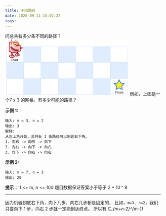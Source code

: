 ```yaml
---
title: 不同路径
date: 2020-09-11 15:02:22
tags:
---
```


问总共有多少条不同的路径？
![robot_maze](./迷路的机器人/robot_maze.png)
例如，上图是一个7 x 3 的网格。有多少可能的路径？ 

**示例 1:** 
```text 
输入: m = 3, n = 2
输出: 3
解释:
从左上角开始，总共有 3 条路径可以到达右下角。
1. 向右 -> 向右 -> 向下
2. 向右 -> 向下 -> 向右
3. 向下 -> 向右 -> 向右
``` 

**示例 2:** 
```text 
输入: m = 7, n = 3
输出: 28 
```

**提示：** 
1 <= m, n <= 100 
题目数据保证答案小于等于 2 * 10 ^ 9 

---

因为机器到底右下角，向下几步，向右几步都是固定的，
比如，`m=3, n=2`，我们只要向下 1 步，向右 2 步就一定能到达终点。
所以有 *C_{m+n-2}^{m-1}*
